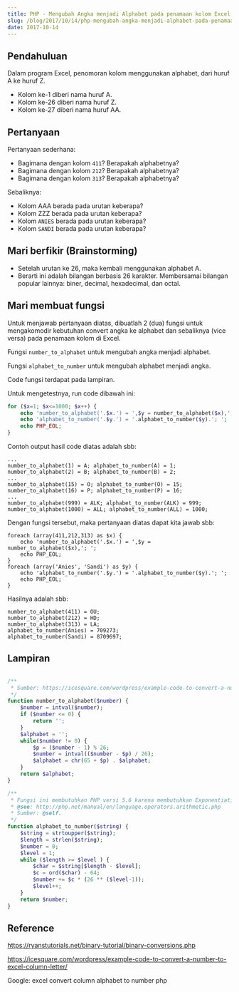 ```yaml
---
title: PHP - Mengubah Angka menjadi Alphabet pada penamaan kolom Excel (vice versa)
slug: /blog/2017/10/14/php-mengubah-angka-menjadi-alphabet-pada-penamaan-kolom-excel-vice-versa/
date: 2017-10-14
---
```


## Pendahuluan

Dalam program Excel, penomoran kolom menggunakan alphabet, dari huruf A ke huruf Z.

 - Kolom ke-1 diberi nama huruf A.
 - Kolom ke-26 diberi nama huruf Z.
 - Kolom ke-27 diberi nama huruf AA.

## Pertanyaan

Pertanyaan sederhana:

 - Bagimana dengan kolom `411`? Berapakah alphabetnya?
 - Bagimana dengan kolom `212`? Berapakah alphabetnya?
 - Bagimana dengan kolom `313`? Berapakah alphabetnya?

Sebaliknya:

 - Kolom AAA berada pada urutan keberapa?
 - Kolom ZZZ berada pada urutan keberapa?
 - Kolom `ANIES` berada pada urutan keberapa?
 - Kolom `SANDI` berada pada urutan keberapa?

## Mari berfikir (Brainstorming)

 - Setelah urutan ke 26, maka kembali menggunakan alphabet A.
 - Berarti ini adalah bilangan berbasis 26 karakter. Membersamai bilangan popular lainnya: biner, decimal, hexadecimal, dan octal.

## Mari membuat fungsi

Untuk menjawab pertanyaan diatas, dibuatlah 2 (dua) fungsi untuk mengakomodir 
kebutuhan convert angka ke alphabet dan sebaliknya (vice versa) pada penamaan
kolom di Excel.

Fungsi `number_to_alphabet` untuk mengubah angka menjadi alphabet.

Fungsi `alphabet_to_number` untuk mengubah alphabet menjadi angka.

Code fungsi terdapat pada lampiran.

Untuk mengetestnya, run code dibawah ini:

```php
for ($x=1; $x<=1000; $x++) {
    echo 'number_to_alphabet('.$x.') = ',$y = number_to_alphabet($x),'; ';
    echo 'alphabet_to_number('.$y.') = '.alphabet_to_number($y).'; ';
    echo PHP_EOL;
}
```

Contoh output hasil code diatas adalah sbb:

```
...
number_to_alphabet(1) = A; alphabet_to_number(A) = 1;
number_to_alphabet(2) = B; alphabet_to_number(B) = 2;
...
number_to_alphabet(15) = O; alphabet_to_number(O) = 15;
number_to_alphabet(16) = P; alphabet_to_number(P) = 16;
...
number_to_alphabet(999) = ALK; alphabet_to_number(ALK) = 999;
number_to_alphabet(1000) = ALL; alphabet_to_number(ALL) = 1000;
```

Dengan fungsi tersebut, maka pertanyaan diatas dapat kita jawab sbb:

```
foreach (array(411,212,313) as $x) {    
    echo 'number_to_alphabet('.$x.') = ',$y = number_to_alphabet($x),'; ';    
    echo PHP_EOL;
}
foreach (array('Anies', 'Sandi') as $y) {        
    echo 'alphabet_to_number('.$y.') = '.alphabet_to_number($y).'; ';
    echo PHP_EOL;
}
```

Hasilnya adalah sbb:

```
number_to_alphabet(411) = OU;
number_to_alphabet(212) = HD;
number_to_alphabet(313) = LA;
alphabet_to_number(Anies) = 709273;
alphabet_to_number(Sandi) = 8709697;
```


## Lampiran

```php

/**
 * Sumber: https://icesquare.com/wordpress/example-code-to-convert-a-number-to-excel-column-letter/
 */
function number_to_alphabet($number) {
    $number = intval($number);
    if ($number <= 0) {
        return '';
    }
    $alphabet = '';
    while($number != 0) {
        $p = ($number - 1) % 26;
        $number = intval(($number - $p) / 26);
        $alphabet = chr(65 + $p) . $alphabet;
    }
    return $alphabet;
}

/**
 * Fungsi ini membutuhkan PHP versi 5.6 karena membutuhkan Exponentiation.
 * @see: http://php.net/manual/en/language.operators.arithmetic.php
 * Sumber: @self.
 */
function alphabet_to_number($string) {
    $string = strtoupper($string);
    $length = strlen($string);
    $number = 0;
    $level = 1;
    while ($length >= $level ) {
        $char = $string[$length - $level];
        $c = ord($char) - 64;        
        $number += $c * (26 ** ($level-1));
        $level++;
    }
    return $number;
}
```

## Reference

https://ryanstutorials.net/binary-tutorial/binary-conversions.php

https://icesquare.com/wordpress/example-code-to-convert-a-number-to-excel-column-letter/

Google: excel convert column alphabet to number php